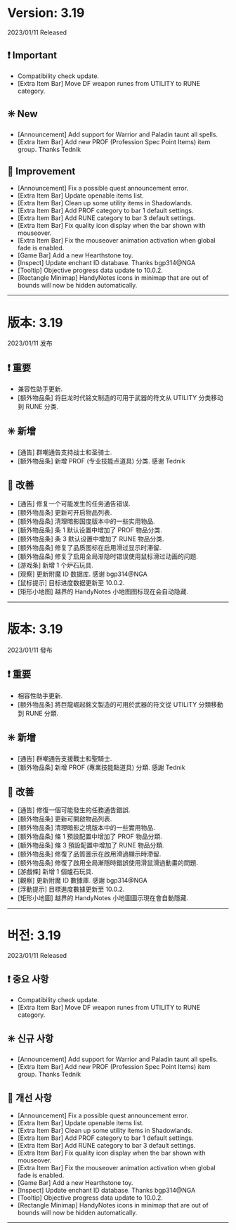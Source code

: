 # Version: 3.19
2023/01/11 Released
## ❗ Important
- Compatibility check update.
- [Extra Item Bar] Move DF weapon runes from UTILITY to RUNE category.
## ✳️ New
- [Announcement] Add support for Warrior and Paladin taunt all spells.
- [Extra Item Bar] Add new PROF (Profession Spec Point Items) item group. Thanks Tednik
## 💪 Improvement
- [Announcement] Fix a possible quest announcement error.
- [Extra Item Bar] Update openable items list.
- [Extra Item Bar] Clean up some utility items in Shadowlands.
- [Extra Item Bar] Add PROF category to bar 1 default settings.
- [Extra Item Bar] Add RUNE category to bar 3 default settings.
- [Extra Item Bar] Fix quality icon display when the bar shown with mouseover.
- [Extra Item Bar] Fix the mouseover animation activation when global fade is enabled.
- [Game Bar] Add a new Hearthstone toy.
- [Inspect] Update enchant ID database. Thanks bgp314@NGA
- [Tooltip] Objective progress data update to 10.0.2.
- [Rectangle Minimap] HandyNotes icons in minimap that are out of bounds will now be hidden automatically.

------
# 版本: 3.19
2023/01/11 发布
## ❗ 重要
- 兼容性助手更新.
- [额外物品条] 将巨龙时代铭文制造的可用于武器的符文从 UTILITY 分类移动到 RUNE 分类.
## ✳️ 新增
- [通告] 群嘲通告支持战士和圣骑士.
- [额外物品条] 新增 PROF (专业技能点道具) 分类. 感谢 Tednik
## 💪 改善
- [通告] 修复一个可能发生的任务通告错误.
- [额外物品条] 更新可开启物品列表.
- [额外物品条] 清理暗影国度版本中的一些实用物品.
- [额外物品条] 条 1 默认设置中增加了 PROF 物品分类.
- [额外物品条] 条 3 默认设置中增加了 RUNE 物品分类.
- [额外物品条] 修复了品质图标在启用滑过显示时滞留.
- [额外物品条] 修复了启用全局渐隐时错误使用鼠标滑过动画的问题.
- [游戏条] 新增 1 个炉石玩具.
- [观察] 更新附魔 ID 数据库. 感谢 bgp314@NGA
- [鼠标提示] 目标进度数据更新至 10.0.2.
- [矩形小地图] 越界的 HandyNotes 小地图图标现在会自动隐藏.

------
# 版本: 3.19
2023/01/11 發布
## ❗ 重要
- 相容性助手更新.
- [额外物品条] 將巨龍崛起銘文製造的可用於武器的符文從 UTILITY 分類移動到 RUNE 分類.
## ✳️ 新增
- [通告] 群嘲通告支援戰士和聖騎士.
- [额外物品条] 新增 PROF (專業技能點道具) 分類. 感謝 Tednik
## 💪 改善
- [通告] 修復一個可能發生的任務通告錯誤.
- [额外物品条] 更新可開啟物品列表.
- [额外物品条] 清理暗影之境版本中的一些實用物品.
- [额外物品条] 條 1 預設配置中增加了 PROF 物品分類.
- [额外物品条] 條 3 預設配置中增加了 RUNE 物品分類.
- [额外物品条] 修復了品質圖示在啟用滑過顯示時滯留.
- [额外物品条] 修復了啟用全局漸隱時錯誤使用滑鼠滑過動畫的問題.
- [游戲條] 新增 1 個爐石玩具.
- [觀察] 更新附魔 ID 數據庫. 感謝 bgp314@NGA
- [浮動提示] 目標進度數據更新至 10.0.2.
- [矩形小地圖] 越界的 HandyNotes 小地圖圖示現在會自動隱藏.

------
# 버전: 3.19
2023/01/11 Released
## ❗ 중요 사항
- Compatibility check update.
- [Extra Item Bar] Move DF weapon runes from UTILITY to RUNE category.
## ✳️ 신규 사항
- [Announcement] Add support for Warrior and Paladin taunt all spells.
- [Extra Item Bar] Add new PROF (Profession Spec Point Items) item group. Thanks Tednik
## 💪 개선 사항
- [Announcement] Fix a possible quest announcement error.
- [Extra Item Bar] Update openable items list.
- [Extra Item Bar] Clean up some utility items in Shadowlands.
- [Extra Item Bar] Add PROF category to bar 1 default settings.
- [Extra Item Bar] Add RUNE category to bar 3 default settings.
- [Extra Item Bar] Fix quality icon display when the bar shown with mouseover.
- [Extra Item Bar] Fix the mouseover animation activation when global fade is enabled.
- [Game Bar] Add a new Hearthstone toy.
- [Inspect] Update enchant ID database. Thanks bgp314@NGA
- [Tooltip] Objective progress data update to 10.0.2.
- [Rectangle Minimap] HandyNotes icons in minimap that are out of bounds will now be hidden automatically.

------
